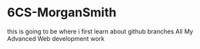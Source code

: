 # 6CS-MorganSmith
this is going to be where i first learn about github branches
All My Advanced Web development work
